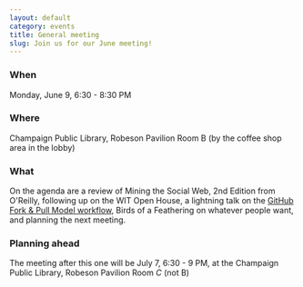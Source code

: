 ```yaml
---
layout: default
category: events
title: General meeting
slug: Join us for our June meeting!
---
```


### When
Monday, June 9, 6:30 - 8:30 PM

### Where
Champaign Public Library, Robeson Pavilion Room B (by the coffee shop area in the lobby)

### What
On the agenda are a review of Mining the Social Web, 2nd Edition from O'Reilly,
following up on the WIT Open House, a lightning talk on the <a
href="https://github.com/py-cu/py-cu.github.com/raw/master/stuff/github_fork_and_pull_model_illustrated-annotated2.pdf">GitHub Fork &amp; Pull Model workflow</a>, Birds of a Feathering on whatever people want, and planning the next meeting.

### Planning ahead
The meeting after this one will be July 7,  6:30 - 9 PM, at the Champaign Public Library, Robeson Pavilion Room *C* (not B)
